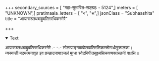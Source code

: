 +++
secondary_sources = [ "महा-सुभाषित-सङ्ग्रहः - 5124",]
meters = [ "UNKNOWN",]
pratimaala_letters = [ "न", "स",]
jsonClass = "Subhaashita"
title = "आयासश्लथबाहुवल्लिरधिकस्मेरै"

+++

<details open><summary>Text</summary>

आयासश्लथबाहुवल्लिरधिकस्मेरै .- -.- लोलापाङ्गकपोलपालिरलिकस्तोमार्धलुप्तालका।  
न्यस्यन्ती मदयत्यनावृत इव प्रच्छादनायाञ्चलं मुग्धा स्वेदनिपीतसूक्ष्मसिचयव्यक्तस्तनी वक्षसि॥
</details>
